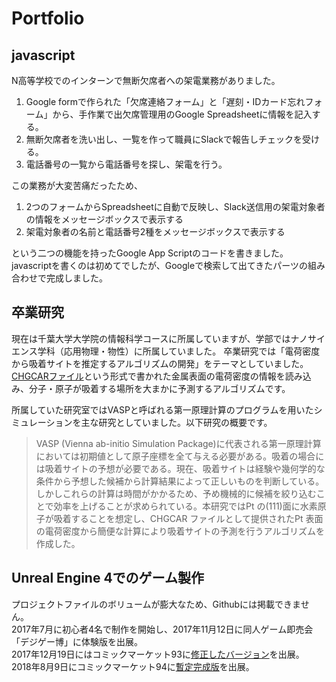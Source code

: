# Portfolio

## javascript
N高等学校でのインターンで無断欠席者への架電業務がありました。

1. Google formで作られた「欠席連絡フォーム」と「遅刻・IDカード忘れフォーム」から、手作業で出欠席管理用のGoogle Spreadsheetに情報を記入する。 
2. 無断欠席者を洗い出し、一覧を作って職員にSlackで報告しチェックを受ける。
3. 電話番号の一覧から電話番号を探し、架電を行う。

この業務が大変苦痛だったため、

1. 2つのフォームからSpreadsheetに自動で反映し、Slack送信用の架電対象者の情報をメッセージボックスで表示する
2. 架電対象者の名前と電話番号2種をメッセージボックスで表示する

という二つの機能を持ったGoogle App Scriptのコードを書きました。
javascriptを書くのは初めてでしたが、Googleで検索して出てきたパーツの組み合わせで完成しました。

## 卒業研究
現在は千葉大学大学院の情報科学コースに所属していますが、学部ではナノサイエンス学科（応用物理・物性）に所属していました。
卒業研究では「電荷密度から吸着サイトを推定するアルゴリズムの開発」をテーマとしていました。
[CHGCARファイル](https://cms.mpi.univie.ac.at/vasp/vasp/CHGCAR_file.html)という形式で書かれた金属表面の電荷密度の情報を読み込み、分子・原子が吸着する場所を大まかに予測するアルゴリズムです。

所属していた研究室ではVASPと呼ばれる第一原理計算のプログラムを用いたシミュレーションを主な研究としていました。以下研究の概要です。
>VASP (Vienna ab-initio Simulation Package)に代表される第⼀原理計算においては初期値として原⼦座標を全て与える必要がある。吸着の場合には吸着サイトの予想が必要である。現在、吸着サイトは経験や幾何学的な条件から予想した候補から計算結果によって正しいものを判断している。しかしこれらの計算は時間がかかるため、予め機械的に候補を絞り込むことで効率を上げることが求められている。本研究ではPt の(111)⾯に⽔素原⼦が吸着することを想定し、CHGCAR ファイルとして提供されたPt 表⾯の電荷密度から簡便な計算により吸着サイトの予測を⾏うアルゴリズムを作成した。

## Unreal Engine 4でのゲーム製作
プロジェクトファイルのボリュームが膨大なため、Githubには掲載できません。  
2017年7月に初心者4名で制作を開始し、2017年11月12日に同人ゲーム即売会「デジゲー博」に体験版を出展。  
2017年12月19日にはコミックマーケット93に[修正したバージョン](https://twitter.com/Idola_Soft/status/956888647109758976?s=20)を出展。  
2018年8月9日にコミックマーケット94に[暫定完成版](https://twitter.com/Idola_Soft/status/1027560242693857280?s=20)を出展。  
